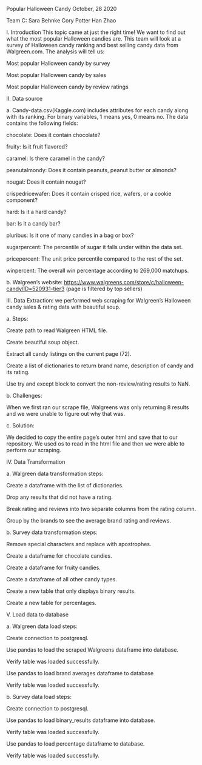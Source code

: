 Popular Halloween Candy
October, 28 2020


Team C:
Sara Behnke
Cory Potter
Han Zhao


I. Introduction
This topic came at just the right time! We want to find out what the most popular Halloween candies are. This team will look at a survey of Halloween candy ranking and best selling candy data from Walgreen.com. The analysis will tell us:

Most popular Halloween candy by survey

Most popular Halloween candy by sales

Most popular Halloween candy by review ratings

II. Data source

a. Candy-data.csv(Kaggle.com) includes attributes for each candy along with its ranking. For binary variables, 1 means yes, 0 means no. The data contains the following fields:

chocolate: Does it contain chocolate?

fruity: Is it fruit flavored?

caramel: Is there caramel in the candy?

peanutalmondy: Does it contain peanuts, peanut butter or almonds?

nougat: Does it contain nougat?

crispedricewafer: Does it contain crisped rice, wafers, or a cookie component?

hard: Is it a hard candy?

bar: Is it a candy bar?

pluribus: Is it one of many candies in a bag or box?

sugarpercent: The percentile of sugar it falls under within the data set.

pricepercent: The unit price percentile compared to the rest of the set.

winpercent: The overall win percentage according to 269,000 matchups.


b. Walgreen’s website: https://www.walgreens.com/store/c/halloween-candy/ID=520931-tier3 (page is filtered by top sellers)

III. Data Extraction: we performed web scraping for Walgreen’s Halloween candy sales & rating data with beautiful soup.

a. Steps:

Create path to read Walgreen HTML file.

Create beautiful soup object.

Extract all candy listings on the current page (72).

Create a list of dictionaries to return brand name, description of candy and its rating.

Use try and except block to convert the non-review/rating results to NaN.


b. Challenges:

When we first ran our scrape file, Walgreens was only returning 8 results and we were unable to figure out why that was.

c. Solution:

We decided to copy the entire page’s outer html and save that to our repository. We used os to read in the html file and then we were able to perform our scraping.


IV. Data Transformation

a. Walgreen data transformation steps:

Create a dataframe with the list of dictionaries.

Drop any results that did not have a rating.

Break rating and reviews into two separate columns from the rating column.

Group by the brands to see the average brand rating and reviews.


b. Survey data transformation steps:

Remove special characters and replace with apostrophes.

Create a dataframe for chocolate candies.

Create a dataframe for fruity candies.

Create a dataframe of all other candy types.

Create a new table that only displays binary results.

Create a new table for percentages.


V. Load data to database

a. Walgreen data load steps: 

Create connection to postgresql.

Use pandas to load the scraped Walgreens dataframe into database.

Verify table was loaded successfully.

Use pandas to load brand averages dataframe to database

Verify table was loaded successfully.


b. Survey data load steps: 

Create connection to postgresql.

Use pandas to load binary_results dataframe into database.

Verify table was loaded successfully.

Use pandas to load percentage dataframe to database.

Verify table was loaded successfully.






